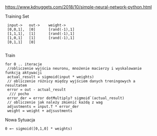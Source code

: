 
https://www.kdnuggets.com/2018/10/simple-neural-network-python.html

Training Set
```
 input->   out->    weight->
 [0,0,1],  [0]      [rand(-1),1]
 [1,1,1],  [1]      [rand(-1),1]
 [1,0,1]   [1]      [rand(-1),1]
 [0,1,1]   [0]
    
````
Train
 ```
for 0 .. iteracje
  //obliczenie wyjścia neuronu, mnożenie macierzy i wyskalowanie funkcją aktywacji
  actual_result = sigmoid(input * weights) 
  // obliczenie różnicy między wyjściem danych treningowych a resultatem
  error = out - actual_result
   /// pocho
  error_der = error dotMultiply? sigmoid`(actual_result)
  // obliczenie jak należy zmienić każdą z wag
  adjustments = input.T * error_der
  weight = weight + adjsustments  
 ```
 
 Nowa Sytuacja
 
` 0 =~ sigmoid([0,1,0] * weights) `